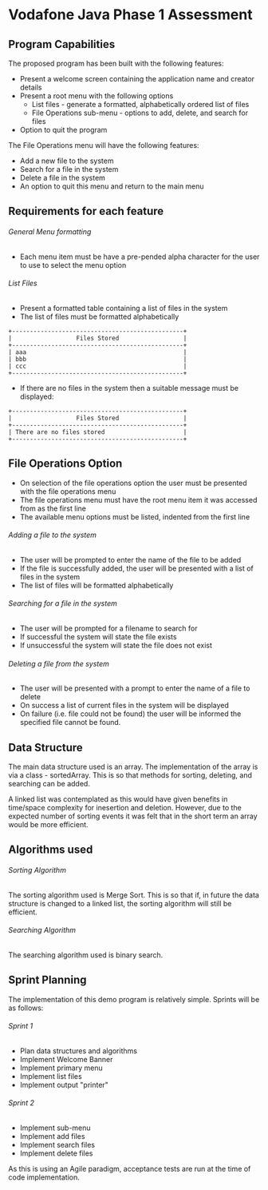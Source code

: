 # Vodafone Java Phase 1 Assessment

## Program Capabilities
The proposed program has been built with the following features:
- Present a welcome screen containing the application name and creator details
- Present a root menu with the following options
   - List files - generate a formatted, alphabetically ordered list of files
   - File Operations sub-menu - options to add, delete, and search for files
- Option to quit the program

The File Operations menu will have the following features:	
- Add a new file to the system
- Search for a file in the system
- Delete a file in the system
- An option to quit this menu and return to the main menu

## Requirements for each feature

###### General Menu formatting
- Each menu item must be have a pre-pended alpha character for the user to use to select the menu option

###### List Files
- Present a formatted table containing a list of files in the system
- The list of files must be formatted alphabetically
```
+------------------------------------------------+
|                  Files Stored                  |
+------------------------------------------------+
| aaa                                            |
| bbb                                            |
| ccc                                            |
+------------------------------------------------+
```
- If there are no files in the system then a suitable message must be displayed:
```
+------------------------------------------------+
|                  Files Stored                  |
+------------------------------------------------+
| There are no files stored                      |
+------------------------------------------------+
```
## File Operations Option
- On selection of the file operations option the user must be presented with the file operations menu
- The file operations menu must have the root menu item it was accessed from as the first line
- The available menu options must be listed, indented from the first line

###### Adding a file to the system
- The user will be prompted to enter the name of the file to be added
- If the file is successfully added, the user will be presented with a list of files in the system
- The list of files will be formatted alphabetically

###### Searching for a file in the system
- The user will be prompted for a filename to search for
- If successful the system will state the file exists
- If unsuccessful the system will state the file does not exist

###### Deleting a file from the system
- The user will be presented with a prompt to enter the name of a file to delete
- On success a list of current files in the system will be displayed
- On failure (i.e. file could not be found) the user will be informed the specified file cannot be found.

## Data Structure
The main data structure used is an array. The implementation of the array is via a class - sortedArray. This is so that methods for sorting, deleting, and searching can be added.  

A linked list was contemplated as this would have given benefits in time/space complexity for inesertion and deletion. However, due to the expected number of sorting events it was felt that in the short term an array would be more efficient.

## Algorithms used
###### Sorting Algorithm
The sorting algorithm used is Merge Sort. This is so that if, in future the data structure is changed to a linked list, the sorting algorithm will still be efficient.  

###### Searching Algorithm
The searching algorithm used is binary search.

## Sprint Planning
The implementation of this demo program is relatively simple. Sprints will be as follows:

###### Sprint 1
 - Plan data structures and algorithms
 - Implement Welcome Banner
 - Implement primary menu
 - Implement list files
 - Implement output "printer"
###### Sprint 2
 - Implement sub-menu
 - Implement add files
 - Implement search files
 - Implement delete files
 
As this is using an Agile paradigm, acceptance tests are run at the time of code implementation. 


